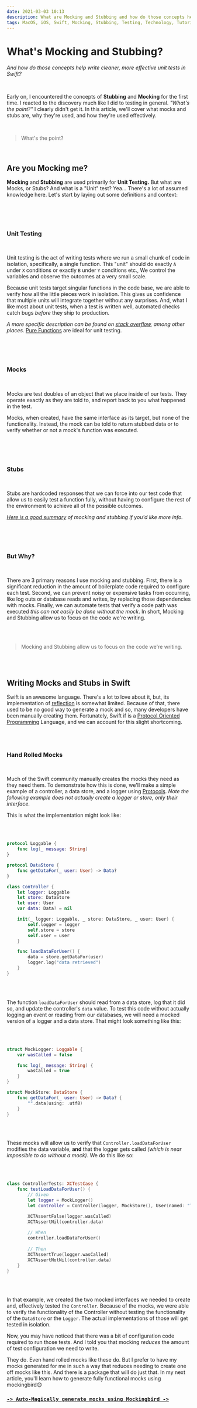 ```yaml
---
date: 2021-03-03 10:13
description: What are Mocking and Stubbing and how do those concepts help write write cleaner, more effective unit tests in Swift. We'll explore Protocol Oriented Programming and hand-rolled mocks.
tags: MacOS, iOS, Swift, Mocking, Stubbing, Testing, Technology, Tutorial
---
```


# What's Mocking and Stubbing?
_And how do those concepts help write cleaner, more effective unit tests in Swift?_

<br/>

Early on, I encountered the concepts of **Stubbing** and **Mocking** for the first time. I reacted to the discovery much like I did to testing in general. _"What's the point?"_ I clearly didn't get it. In this article, we'll cover what mocks and stubs are, why they're used, and how they're used effectively.

<br/>

> What's the point?

<br/>

## Are you Mocking me?

**Mocking** and **Stubbing** are used primarily for **Unit Testing.** But what are Mocks, or Stubs? And what is a "Unit" test? Yea... There's a lot of assumed knowledge here. Let's start by laying out some definitions and context:

<br/>
<br/>
<br/>

### Unit Testing

<br/>

Unit testing is the act of writing tests where we run a small chunk of code in isolation, specifically, a single function. This "unit" should do exactly `A` under `X` conditions or exactly `B` under `Y` conditions etc., We control the variables and observe the outcomes at a very small scale.

Because unit tests target singular functions in the code base, we are able to verify how all the little pieces work in isolation. This gives us confidence that multiple units will integrate together without any surprises. And, what I like most about unit tests, when a test is written well, automated checks catch bugs _before_ they ship to production. 

_A more specific description can be found on [stack overflow](https://stackoverflow.com/a/1393/9333764), among other places._ [Pure Functions](https://en.wikipedia.org/wiki/Pure_function) are ideal for unit testing.

<br/>
<br/>

<br/>

### Mocks
<br/>

Mocks are test doubles of an object that we place inside of our tests. They operate exactly as they are told to, and report back to you what happened in the test.

Mocks, when created, have the same interface as its target, but none of the functionality. Instead, the mock can be told to return stubbed data or to verify whether or not a mock's function was executed. 

<br/>
<br/>
<br/>

### Stubs
<br/>

Stubs are hardcoded responses that we can force into our test code that allow us to easily test a function fully, without having to configure the rest of the environment to achieve all of the possible outcomes. 

_[Here is a good summary](https://stackoverflow.com/a/463305/9333764) of mocking and stubbing if you'd like more info._

<br/>
<br/>
<br/>

### But Why?
<br/>

There are 3 primary reasons I use mocking and stubbing. First, there is a significant reduction in the amount of boilerplate code required to configure each test. Second, we can prevent noisy or expensive tasks from occurring, like log outs or database reads and writes, by replacing those dependencies with mocks. Finally, we can automate tests that verify a code path was executed _this can not easily be done without the mock_. In short, Mocking and Stubbing allow us to focus on the code we're writing. 

<br/>
<br/>

> Mocking and Stubbing allow us to focus on the code we're writing. 

<br/>
<br/>

## Writing Mocks and Stubs in Swift

Swift is an awesome language. There's a lot to love about it, but, its implementation of [reflection](https://en.wikipedia.org/wiki/Reflective_programming) is somewhat limited. Because of that, there used to be no good way to generate a mock and so, many developers have been manually creating them. Fortunately, Swift if is a [Protocol Oriented Programming](https://bit.ly/3uJjpc8) Language, and we can account for this slight shortcoming.

<br/>
<br/>

### Hand Rolled Mocks
<br/>

Much of the Swift community manually creates the mocks they need as they need them. To demonstrate how this is done, we'll make a simple example of a controller, a data store, and a logger using [Protocols](https://www.swiftbysundell.com/basics/protocols/). _Note the following example does not actually create a logger or store, only their interface._

This is what the implementation might look like:

<br/>
<br/>

```swift
protocol Loggable {
    func log(_ message: String)
}

protocol DataStore {
    func getDataFor(_ user: User) -> Data?
}

class Controller {
    let logger: Loggable
    let store: DataStore
    let user: User
    var data: Data? = nil

    init(_ logger: Loggable, _ store: DataStore, _ user: User) {
        self.logger = logger
        self.store = store
        self.user = user
    }

    func loadDataForUser() {
        data = store.getDataFor(user)
        logger.log("data retrieved")
    }
}
```
<br/>
<br/>

The function `loadDataForUser` should read from a data store, log that it did so, and update the controller's `data` value. To test this code without actually logging an event or reading from our databases, we will need a mocked version of a logger and a data store. That might look something like this:

<br/>
<br/>

```swift
struct MockLogger: Loggable {
    var wasCalled = false

    func log(_ message: String) {
        wasCalled = true
    }
}

struct MockStore: DataStore {
    func getDataFor(_ user: User) -> Data? {
        "".data(using: .utf8)
    }
}
```
<br/>
<br/>

These mocks will allow us to verify that `Controller.loadDataForUser` modifies the data variable, **and** that the logger gets called _(which is near impossible to do without a mock)_. We do this like so:

<br/>
<br/>

```swift
class ControllerTests: XCTestCase {
    func testLoadDataForUser() {
        // Given
        let logger = MockLogger()
        let controller = Controller(logger, MockStore(), User(named: "Test"))

        XCTAssertFalse(logger.wasCalled)
        XCTAssertNil(controller.data)
        
        // When
        controller.loadDataForUser()
        
        // Then
        XCTAssertTrue(logger.wasCalled)
        XCTAssertNotNil(controller.data)
    }
}
```
<br/>
<br/>

In that example, we created the two mocked interfaces we needed to create and, effectively tested the `Controller`. Because of the mocks, we were able to verify the functionality of the Controller without testing the functionality of the `DataStore` or the `Logger`. The actual implementations of those will get tested in isolation.

Now, you may have noticed that there was a bit of configuration code required to run those tests. And I told you that mocking _reduces_ the amount of test configuration we need to write.

They do. Even hand rolled mocks like these do. But I prefer to have my mocks generated for me in such a way that reduces needing to create one off mocks like this. And there is a package that will do just that. In my next article, you'll learn how to generate fully functional mocks using mockingbird😊

### [`-> Auto-Magically generate mocks using Mockingbird ->`](../mockingbird)

<br/>
<br/>
